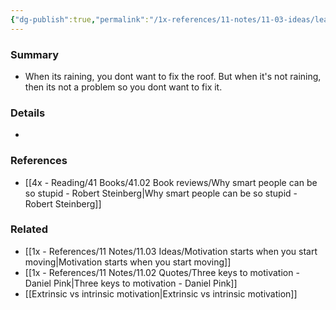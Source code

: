 ```yaml
---
{"dg-publish":true,"permalink":"/1x-references/11-notes/11-03-ideas/leaky-roof-syndrome-of-motivation/","title":"Leaky roof syndrome of motivation","created":"2023-11-04T23:50:25.000+03:00","updated":"2024-02-14T20:18:28.770+03:00"}
---
```



### Summary
- When its raining, you dont want to fix the roof. But when it's not raining, then its not a problem so you dont want to fix it.

### Details
- 

### References
- [[4x - Reading/41 Books/41.02 Book reviews/Why smart people can be so stupid - Robert Steinberg\|Why smart people can be so stupid - Robert Steinberg]]

### Related
- [[1x - References/11 Notes/11.03 Ideas/Motivation starts when you start moving\|Motivation starts when you start moving]]
- [[1x - References/11 Notes/11.02 Quotes/Three keys to motivation - Daniel Pink\|Three keys to motivation - Daniel Pink]]
- [[Extrinsic vs intrinsic motivation\|Extrinsic vs intrinsic motivation]]
